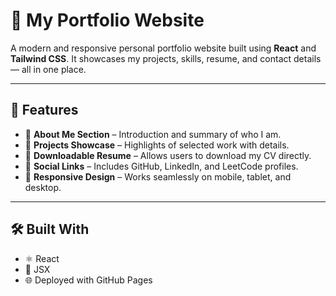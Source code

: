 # 📄 My Portfolio Website

A modern and responsive personal portfolio website built using **React** and **Tailwind CSS**. It showcases my projects, skills, resume, and contact details — all in one place.

---

## 🚀 Features

- 💼 **About Me Section** – Introduction and summary of who I am.
- 📁 **Projects Showcase** – Highlights of selected work with details.
- 📄 **Downloadable Resume** – Allows users to download my CV directly.
- 🔗 **Social Links** – Includes GitHub, LinkedIn, and LeetCode profiles.
- 📱 **Responsive Design** – Works seamlessly on mobile, tablet, and desktop.

---

## 🛠️ Built With

- ⚛️ React  
- 🧱 JSX  
- 🌐 Deployed with GitHub Pages

